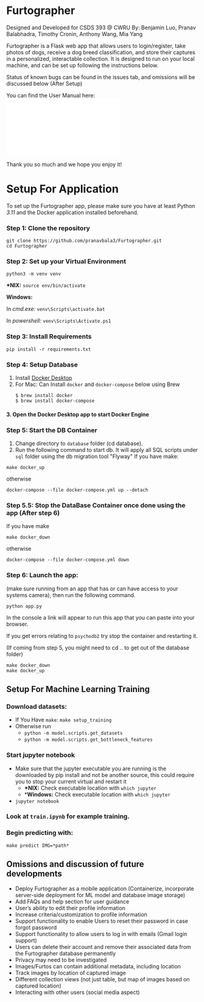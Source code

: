 # Furtographer
Designed and Developed for CSDS 393 @ CWRU
By: Benjamin Luo, Pranav Balabhadra, Timothy Cronin, Anthony Wang, Mia Yang

Furtographer is a Flask web app that allows users to login/register, take photos of dogs, receive a dog breed classification, and store their captures in a personalized, interactable collection. It is designed to run on your local machine, and can be set up following the instructions below.

Status of known bugs can be found in the issues tab, and omissions will be discussed below (After Setup)

You can find the User Manual here:
![User Manual](./USER_MANUAL.md)

Thank you so much and we hope you enjoy it!

# Setup For Application

To set up the Furtographer app, please make sure you have at least Python *3.11* and the Docker application installed beforehand.

### Step 1: Clone the repository
```
git clone https://github.com/pranavbala3/Furtographer.git
cd Furtographer
```
### Step 2: Set up your Virtual Environment
```
python3 -m venv venv
```
**\*NIX:** `source env/bin/activate`

**Windows:**

In *cmd.exe:* `venv\Scripts\activate.bat`

In *powershell:* `venv\Scripts\Activate.ps1`

### Step 3: Install Requirements
```
pip install -r requirements.txt
```

### Step 4: Setup Database
1. Install [Docker Desktop](https://www.docker.com/products/docker-desktop/)
2. For Mac: Can Install `docker` and `docker-compose` below using Brew
    ```
    $ brew install docker
    $ brew install docker-compose
    ```
#### 3.  Open the Docker Desktop app to start Docker Engine

### Step 5: Start the DB Container
1. Change directory to `database` folder (cd database).
2. Run the following command to start db. It will apply all SQL scripts under `sql` folder using the db migration tool "Flyway"
If you have make:
```
make docker_up
```
otherwise
```
docker-compose --file docker-compose.yml up --detach
```

### Step 5.5: Stop the DataBase Container once done using the app (After step 6)
If you have make
```
make docker_down
```
otherwise
```
docker-compose --file docker-compose.yml down
```

### Step 6: Launch the app:
(make sure running from an app that has or can have access to your systems camera), then run the following command.
```
python app.py
```
In the console a link will appear to run this app that you can paste into your browser.

If you get errors relating to `psychodb2` try stop the container and restarting it.

(If coming from step 5, you might need to cd .. to get out of the database folder)
```
make docker_down
make docker_up
```

## Setup For Machine Learning Training

### Download datasets:

- If You Have ```make```: `make setup_training`
- Otherwise run
  - ```python -m model.scripts.get_datasets```
  - ```python -m model.scripts.get_bottleneck_features```

### Start jupyter notebook
  - Make sure that the jupyter executable you are running is the downloaded by pip install and not be another source, this could require you to stop your current virtual and restart it
    - **\*NIX:** Check executable location with ```which jupyter```
    - ***Windows:** Check executable location with ```which jupyter```
  - ```jupyter notebook```

### Look at `train.ipynb` for example training.

### Begin predicting with:

   `make predict IMG=*path*`

## Omissions and discussion of future developments
- Deploy Furtographer as a mobile application (Containerize, incorporate server-side deployment for ML model and database image storage)
- Add FAQs and help section for user guidance
- User’s ability to edit their profile information
- Increase criteria/customization to profile information
- Support functionality to enable Users to reset their password in case forgot password
- Support functionality to allow users to log in with emails (Gmail login support)
- Users can delete their account and remove their associated data from the Furtographer database permanently
- Privacy may need to be investigated
- Images/Furtos can contain additional metadata, including location
- Track images by location of captured image
- Different collection views (not just table, but map of images based on captured location)
- Interacting with other users (social media aspect)
